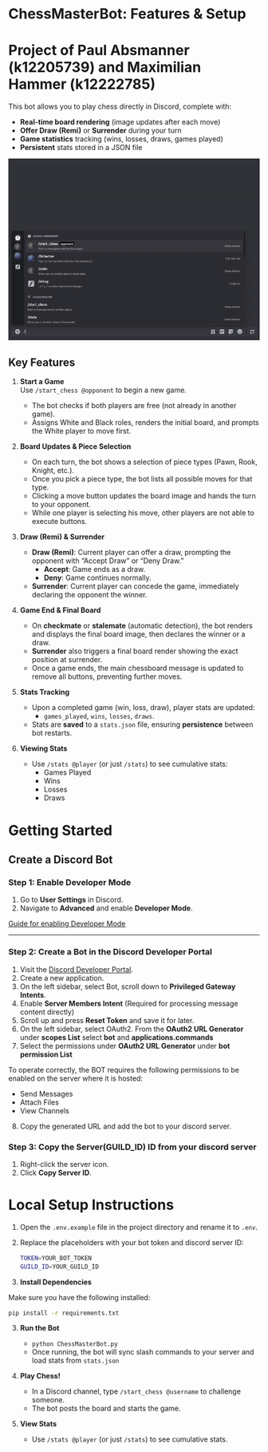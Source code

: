 # ChessMasterBot: Features & Setup
# Project of Paul Absmanner (k12205739) and Maximilian Hammer (k12222785)

This bot allows you to play chess directly in Discord, complete with:
- **Real-time board rendering** (image updates after each move)
- **Offer Draw (Remi)** or **Surrender** during your turn
- **Game statistics** tracking (wins, losses, draws, games played)
- **Persistent** stats stored in a JSON file

![ChessMaster demo](./ChessMaster_demo.gif)
## Key Features

1. **Start a Game**  
   Use `/start_chess @opponent` to begin a new game. 
   - The bot checks if both players are free (not already in another game).
   - Assigns White and Black roles, renders the initial board, and prompts the White player to move first.

2. **Board Updates & Piece Selection**  
   - On each turn, the bot shows a selection of piece types (Pawn, Rook, Knight, etc.).
   - Once you pick a piece type, the bot lists all possible moves for that type.
   - Clicking a move button updates the board image and hands the turn to your opponent.
   - While one player is selecting his move, other players are not able to execute buttons.

3. **Draw (Remi) & Surrender**  
   - **Draw (Remi)**: Current player can offer a draw, prompting the opponent with “Accept Draw” or “Deny Draw.”  
     - **Accept**: Game ends as a draw.  
     - **Deny**: Game continues normally.  
   - **Surrender**: Current player can concede the game, immediately declaring the opponent the winner.

4. **Game End & Final Board**  
   - On **checkmate** or **stalemate** (automatic detection), the bot renders and displays the final board image, then declares the winner or a draw.
   - **Surrender** also triggers a final board render showing the exact position at surrender.
   - Once a game ends, the main chessboard message is updated to remove all buttons, preventing further moves.

5. **Stats Tracking**  
   - Upon a completed game (win, loss, draw), player stats are updated:
     - `games_played`, `wins`, `losses`, `draws`.
   - Stats are **saved** to a `stats.json` file, ensuring **persistence** between bot restarts.

6. **Viewing Stats**  
   - Use `/stats @player` (or just `/stats`) to see cumulative stats:
     - Games Played
     - Wins
     - Losses
     - Draws



# Getting Started


## Create a Discord Bot

### Step 1: Enable Developer Mode

1. Go to **User Settings** in Discord.
2. Navigate to **Advanced** and enable **Developer Mode**.

[Guide for enabling Developer Mode](https://www.partitionwizard.com/partitionmagic/discord-developer-mode.html)

---

### Step 2: Create a Bot in the Discord Developer Portal

1. Visit the [Discord Developer Portal](https://discord.com/developers/applications).
2. Create a new application.
3. On the left sidebar, select Bot, scroll down to **Privileged Gateway Intents**.
4. Enable **Server Members Intent** (Required for processing message content directly)
5. Scroll up and press **Reset Token** and save it for later.
6. On the left sidebar, select OAuth2. From the **OAuth2 URL Generator** under **scopes List** select **bot** and **applications.commands**
7. Select the permissions under **OAuth2 URL Generator** under **bot permission List**

To operate correctly, the BOT requires the following permissions to be enabled on the server where it is hosted:

- Send Messages
- Attach Files
- View Channels

8. Copy the generated URL and add the bot to your discord server.



### Step 3: Copy the Server(GUILD_ID) ID from your discord server

1. Right-click the server icon.
2. Click **Copy Server ID**.



# Local Setup Instructions

1. Open the `.env.example` file in the project directory and rename it to `.env`.
2. Replace the placeholders with your bot token and discord server ID:
   ```bash
   TOKEN=YOUR_BOT_TOKEN
   GUILD_ID=YOUR_GUILD_ID
   ```


2. **Install Dependencies**  

Make sure you have the following installed:

   ```bash
   pip install -r requirements.txt
   ```

3. **Run the Bot**  
   - `python ChessMasterBot.py` 
   - Once running, the bot will sync slash commands to your server and load stats from `stats.json`

4. **Play Chess!**  
   - In a Discord channel, type `/start_chess @username` to challenge someone.
   - The bot posts the board and starts the game.

5. **View Stats**
   - Use `/stats @player` (or just `/stats`) to see cumulative stats.